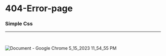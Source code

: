 # 404-Error-page

<h3>Simple Css </h3> <hr> <br>

![Document - Google Chrome 5_15_2023 11_54_55 PM](https://github.com/ImeshR/404-Error-page/assets/111144332/19b1c6c7-0c12-4167-9eef-29e6b6e69378)
